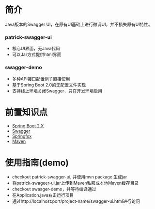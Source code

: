 # 简介
Java版本的Swagger UI，在原有UI基础上进行微调UI，并不损失原有UI特性。

### patrick-swagger-ui
- 核心UI界面，无Java代码
- 可以Jar方式提供html界面

### swagger-demo
- 多种API接口配置例子直接使用
- 基于Spring Boot 2.0的无配置文件实现
- 支持线上环境关闭Swagger，只在开发环境启用

# 前置知识点
- [Spring Boot 2.X](https://spring.io/projects/spring-boot)
- [Swagger](https://swagger.io)
- [Springfox](https://github.com/springfox)
- [Maven](http://maven.apache.org)

# 使用指南(demo)
- checkout patrick-swagger-ui, 并使用mvn package 生成jar
- 将patrick-swageer-ui.jar上传到Maven私服或本地Maven缓存目录
- checkout swaager-demo，并等待编译通过
- 在Application.java右击运行项目
- 通过http://localhost:port/project-name/swagger-ui.html进行访问






